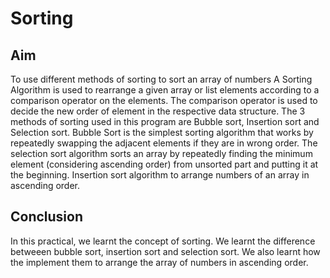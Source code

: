 # Sorting
## Aim
To use different methods of sorting to sort an array of numbers
A Sorting Algorithm is used to rearrange a given array or list elements according to a comparison operator on the elements. The comparison operator is used to decide the new order of element in the respective data structure. The 3 methods of sorting used in this program are Bubble sort, Insertion sort and Selection sort. Bubble Sort is the simplest sorting algorithm that works by repeatedly swapping the adjacent elements if they are in wrong order. The selection sort algorithm sorts an array by repeatedly finding the minimum element (considering ascending order) from unsorted part and putting it at the beginning. Insertion sort algorithm to arrange numbers of an array in ascending order.
## Conclusion
In this practical, we learnt the concept of sorting. We learnt the difference betweeen bubble sort, insertion sort and selection sort. We also learnt how the implement them to arrange the array of numbers in ascending order. 
